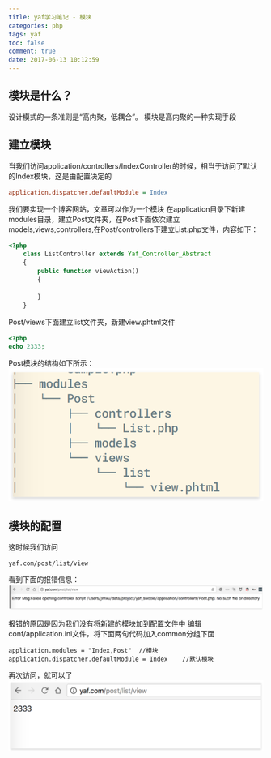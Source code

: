 ```yaml
---
title: yaf学习笔记 - 模块
categories: php
tags: yaf
toc: false
comment: true
date: 2017-06-13 10:12:59
---
```






## 模块是什么？

设计模式的一条准则是“高内聚，低耦合”。
模块是高内聚的一种实现手段


## 建立模块

当我们访问application/controllers/IndexController的时候，相当于访问了默认的Index模块，这是由配置决定的

``` ini application.ini
application.dispatcher.defaultModule = Index
```

我们要实现一个博客网站，文章可以作为一个模块
在application目录下新建modules目录，建立Post文件夹，在Post下面依次建立models,views,controllers,在Post/controllers下建立List.php文件，内容如下：

``` php
<?php
    class ListController extends Yaf_Controller_Abstract
    {
        public function viewAction()
        {

        }
    }
```

<!--more-->

Post/views下面建立list文件夹，新建view.phtml文件

```php
<?php
echo 2333;
```
Post模块的结构如下所示：
![20170613149732391375464.png](yaf-study-note-module/20170613149732391375464.png)

## 模块的配置

这时候我们访问

```
yaf.com/post/list/view
```
看到下面的报错信息：
![20170613149732400095678.png](yaf-study-note-module/20170613149732400095678.png)

报错的原因是因为我们没有将新建的模块加到配置文件中
编辑conf/application.ini文件，将下面两句代码加入common分组下面

```
application.modules = "Index,Post"	//模块
application.dispatcher.defaultModule = Index	//默认模块
```

再次访问，就可以了
![20170613149732414586476.png](yaf-study-note-module/20170613149732414586476.png)